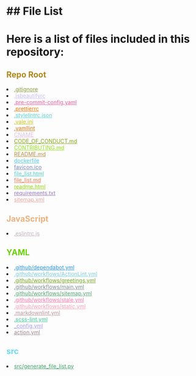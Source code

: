 # ## File List

# Here is a list of files included in this repository:

<h2 style="color: #af881c;">Repo Root</h2>
<li><a href="https://github.com/author/repo/blob/main/.gitignore" style="color: #889c38;">.gitignore</a></li>
<li><a href="https://github.com/author/repo/blob/main/.jsbeautifyrc" style="color: #cdbbf5;">.jsbeautifyrc</a></li>
<li><a href="https://github.com/author/repo/blob/main/.pre-commit-config.yaml" style="color: #e5609e;">.pre-commit-config.yaml</a></li>
<li><a href="https://github.com/author/repo/blob/main/.prettierrc" style="color: #f77906;">.prettierrc</a></li>
<li><a href="https://github.com/author/repo/blob/main/.stylelintrc.json" style="color: #5bd1d3;">.stylelintrc.json</a></li>
<li><a href="https://github.com/author/repo/blob/main/.vale.ini" style="color: #c2c21e;">.vale.ini</a></li>
<li><a href="https://github.com/author/repo/blob/main/.yamllint" style="color: #d37a1a;">.yamllint</a></li>
<li><a href="https://github.com/author/repo/blob/main/CNAME" style="color: #ddbfe2;">CNAME</a></li>
<li><a href="https://github.com/author/repo/blob/main/CODE_OF_CONDUCT.md" style="color: #83a71d;">CODE_OF_CONDUCT.md</a></li>
<li><a href="https://github.com/author/repo/blob/main/CONTRIBUTING.md" style="color: #94e11e;">CONTRIBUTING.md</a></li>
<li><a href="https://github.com/author/repo/blob/main/README.md" style="color: #bc8f49;">README.md</a></li>
<li><a href="https://github.com/author/repo/blob/main/dockerfile" style="color: #57c8d8;">dockerfile</a></li>
<li><a href="https://github.com/author/repo/blob/main/favicon.ico" style="color: #798bbc;">favicon.ico</a></li>
<li><a href="https://github.com/author/repo/blob/main/file_list.html" style="color: #4cd1cd;">file_list.html</a></li>
<li><a href="https://github.com/author/repo/blob/main/file_list.md" style="color: #ec7a56;">file_list.md</a></li>
<li><a href="https://github.com/author/repo/blob/main/readme.html" style="color: #94d61b;">readme.html</a></li>
<li><a href="https://github.com/author/repo/blob/main/requirements.txt" style="color: #9977bd;">requirements.txt</a></li>
<li><a href="https://github.com/author/repo/blob/main/sitemap.xml" style="color: #e7a7a2;">sitemap.xml</a></li>
<h2 style="color: #eeb17e;">JavaScript</h2>
<li><a href="https://github.com/author/repo/blob/main/.eslintrc.js" style="color: #c3b0bf;">.eslintrc.js</a></li>
<h2 style="color: #6bd009;">YAML</h2>
<li><a href="https://github.com/author/repo/blob/main/.github/dependabot.yml" style="color: #2692e4;">.github/dependabot.yml</a></li>
<li><a href="https://github.com/author/repo/blob/main/.github/workflows/ActionLint.yml" style="color: #7dccda;">.github/workflows/ActionLint.yml</a></li>
<li><a href="https://github.com/author/repo/blob/main/.github/workflows/greetings.yml" style="color: #77a525;">.github/workflows/greetings.yml</a></li>
<li><a href="https://github.com/author/repo/blob/main/.github/workflows/main.yml" style="color: #818e8f;">.github/workflows/main.yml</a></li>
<li><a href="https://github.com/author/repo/blob/main/.github/workflows/sitemap.yml" style="color: #55a573;">.github/workflows/sitemap.yml</a></li>
<li><a href="https://github.com/author/repo/blob/main/.github/workflows/stale.yml" style="color: #fd78a9;">.github/workflows/stale.yml</a></li>
<li><a href="https://github.com/author/repo/blob/main/.github/workflows/static.yml" style="color: #f89fb7;">.github/workflows/static.yml</a></li>
<li><a href="https://github.com/author/repo/blob/main/.markdownlint.yml" style="color: #bd9597;">.markdownlint.yml</a></li>
<li><a href="https://github.com/author/repo/blob/main/.scss-lint.yml" style="color: #3fc899;">.scss-lint.yml</a></li>
<li><a href="https://github.com/author/repo/blob/main/_config.yml" style="color: #a49cef;">_config.yml</a></li>
<li><a href="https://github.com/author/repo/blob/main/action.yml" style="color: #9f848d;">action.yml</a></li>
<h2 style="color: #6bdbf0;">src</h2>
<li><a href="https://github.com/author/repo/blob/main/src/generate_file_list.py" style="color: #40a269;">src/generate_file_list.py</a></li>